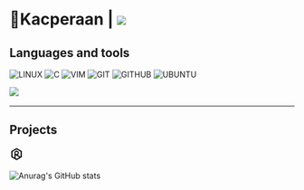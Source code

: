 # 🐤Kacperaan | ![](https://komarev.com/ghpvc/?username=kacperaan&style=for-the-badge)
## Languages and tools
![LINUX](https://img.shields.io/badge/Linux-FCC624?style=for-the-badge&logo=linux&logoColor=black)
![C](https://img.shields.io/badge/C-00599C?style=for-the-badge&logo=c&logoColor=white)
![VIM](https://img.shields.io/badge/VIM-%2311AB00.svg?&style=for-the-badge&logo=vim&logoColor=white)
![GIT](https://img.shields.io/badge/GIT-E44C30?style=for-the-badge&logo=git&logoColor=white)
![GITHUB](https://img.shields.io/badge/GitHub-100000?style=for-the-badge&logo=github&logoColor=white)
![UBUNTU](https://img.shields.io/badge/Ubuntu-E95420?style=for-the-badge&logo=ubuntu&logoColor=white)

![](https://github-readme-stats.vercel.app/api/top-langs/?username=kacperaan&theme=blue-green)
___
## Projects
<a href="https://github.com/corsum/rhaddon/"><img src="https://github.com/corsum/rhaddon/blob/main/branding/logo-black.png" width="5%"></a>

 ![Anurag's GitHub stats](https://github-readme-stats.vercel.app/api?username=kacperaan&show_icons=true&theme=dark)
